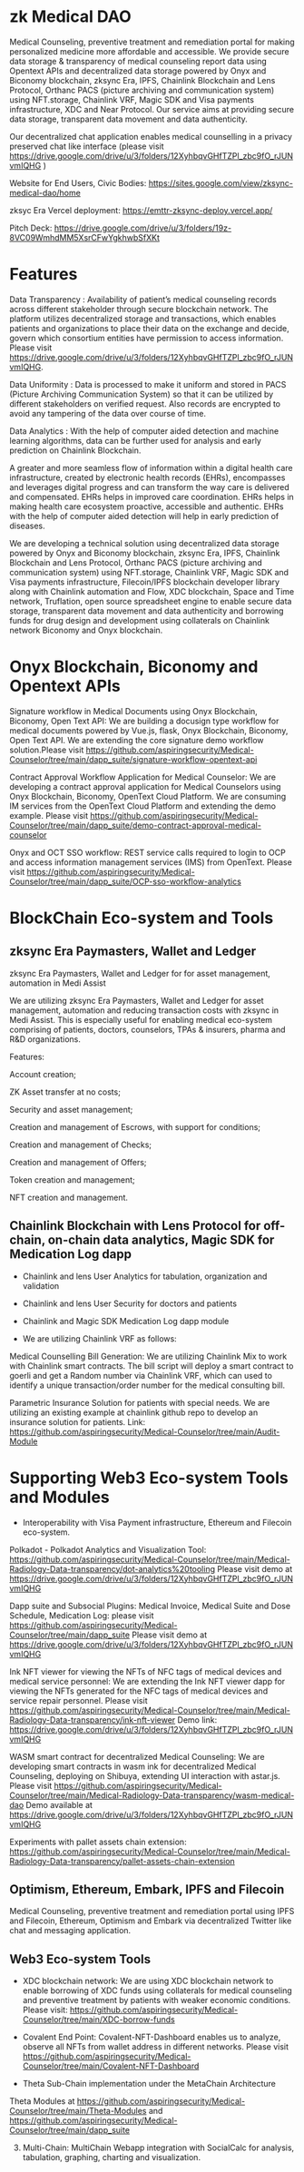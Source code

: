 # zk Medical DAO

Medical Counseling, preventive treatment and remediation portal for making personalized medicine more affordable and accessible. We provide secure data storage & transparency of medical counseling report data using Opentext APIs and decentralized data storage powered by Onyx and Biconomy blockchain, zksync Era, IPFS, Chainlink Blockchain and Lens Protocol, Orthanc PACS (picture archiving and communication system) using NFT.storage, Chainlink VRF, Magic SDK and Visa payments infrastructure, XDC and Near Protocol. Our service aims at providing secure data storage, transparent data movement and data authenticity.

Our decentralized chat application enables medical counselling in a privacy preserved chat like interface (please visit  https://drive.google.com/drive/u/3/folders/12XyhbqvGHfTZPl_zbc9fO_rJUNvmIQHG )

Website for End Users, Civic Bodies: https://sites.google.com/view/zksync-medical-dao/home

zksyc Era Vercel deployment: https://emttr-zksync-deploy.vercel.app/

Pitch Deck: https://drive.google.com/drive/u/3/folders/19z-8VC09WmhdMM5XsrCFwYgkhwbSfXKt


# Features

Data Transparency : Availability of patient’s medical counseling records across different stakeholder through secure blockchain network. The platform utilizes decentralized storage and transactions, which enables patients and organizations to place their data on the exchange and decide, govern which consortium entities have permission to access information. Please visit https://drive.google.com/drive/u/3/folders/12XyhbqvGHfTZPl_zbc9fO_rJUNvmIQHG.

Data Uniformity : Data is processed to make it uniform and stored in PACS (Picture Archiving Communication System) so that it can be utilized by different stakeholders on verified request. Also records are encrypted to avoid any tampering of the data over course of time.

Data Analytics : With the help of computer aided detection and machine learning algorithms, data can be further used for analysis and early prediction on Chainlink Blockchain.

A greater and more seamless flow of information within a digital health care infrastructure, created by electronic health records (EHRs), encompasses and leverages digital progress and can transform the way care is delivered and compensated. EHRs helps in improved care coordination. EHRs helps in making health care ecosystem proactive, accessible and authentic. EHRs with the help of computer aided detection will help in early prediction of diseases.

We are developing a technical solution using  decentralized data storage powered by Onyx and Biconomy blockchain, zksync Era, IPFS, Chainlink Blockchain and Lens Protocol, Orthanc PACS (picture archiving and communication system) using NFT.storage, Chainlink VRF, Magic SDK and Visa payments infrastructure, Filecoin/IPFS blockchain developer library along with Chainlink automation and Flow, XDC blockchain, Space and Time network, Truflation, open source spreadsheet engine to enable secure data storage, transparent data movement and data authenticity and borrowing funds for drug design and development using collaterals on Chainlink network Biconomy and Onyx blockchain.

# Onyx Blockchain, Biconomy and Opentext APIs

Signature workflow in Medical Documents using Onyx Blockchain, Biconomy, Open Text API: We are building a docusign type workflow for medical documents powered by Vue.js, flask, Onyx Blockchain, Biconomy, Open Text API. We are extending the core signature demo workflow solution.Please visit https://github.com/aspiringsecurity/Medical-Counselor/tree/main/dapp_suite/signature-workflow-opentext-api

Contract Approval Workflow Application for Medical Counselor: We are developing a contract approval application for Medical Counselors using Onyx Blockchain, Biconomy, OpenText Cloud Platform. We are consuming IM services from the OpenText Cloud Platform and extending the demo example. Please visit https://github.com/aspiringsecurity/Medical-Counselor/tree/main/dapp_suite/demo-contract-approval-medical-counselor

Onyx and OCT SSO workflow: REST service calls required to login to OCP and access information management services (IMS) from OpenText. Please visit https://github.com/aspiringsecurity/Medical-Counselor/tree/main/dapp_suite/OCP-sso-workflow-analytics 


# BlockChain Eco-system and Tools

## zksync Era Paymasters, Wallet and Ledger

zksync Era Paymasters, Wallet and Ledger for for asset management, automation in Medi Assist

We are utilizing zksync Era Paymasters, Wallet and Ledger for asset management, automation and reducing transaction costs with zksync in Medi Assist. This is especially useful for enabling medical eco-system comprising of patients, doctors, counselors, TPAs & insurers, pharma and R&D organizations.

Features:

Account creation;

ZK Asset transfer at no costs;

Security and asset management;

Creation and management of Escrows, with support for conditions;

Creation and management of Checks;

Creation and management of Offers;

Token creation and management;

NFT creation and management.


## Chainlink Blockchain with Lens Protocol for off-chain, on-chain data analytics, Magic SDK for Medication Log dapp

- Chainlink and lens User Analytics for tabulation, organization and validation

- Chainlink and lens User Security for doctors and patients

- Chainlink and Magic SDK Medication Log dapp module

- We are utilizing Chainlink VRF as follows:

Medical Counselling Bill Generation: We are utilizing Chainlink Mix to work with Chainlink smart contracts. The bill script will deploy a smart contract to goerli and get a Random number via Chainlink VRF, which can used to identify a unique transaction/order number for the medical consulting bill.

Parametric Insurance Solution for patients with special needs. We are utilizing an existing example at chainlink github repo to develop an insurance solution for patients. Link: https://github.com/aspiringsecurity/Medical-Counselor/tree/main/Audit-Module


# Supporting Web3 Eco-system Tools and Modules

- Interoperability with Visa Payment infrastructure, Ethereum and Filecoin eco-system.

Polkadot - Polkadot Analytics and Visualization Tool: https://github.com/aspiringsecurity/Medical-Counselor/tree/main/Medical-Radiology-Data-transparency/dot-analytics%20tooling
Please visit demo at https://drive.google.com/drive/u/3/folders/12XyhbqvGHfTZPl_zbc9fO_rJUNvmIQHG

Dapp suite and Subsocial Plugins: Medical Invoice, Medical Suite and Dose Schedule, Medication Log: please visit https://github.com/aspiringsecurity/Medical-Counselor/tree/main/dapp_suite
Please visit demo at https://drive.google.com/drive/u/3/folders/12XyhbqvGHfTZPl_zbc9fO_rJUNvmIQHG

Ink NFT viewer for viewing the NFTs of NFC tags of medical devices and medical service personnel: We are extending the Ink NFT viewer dapp for viewing the NFTs generated for the NFC tags of medical devices and service repair personnel. Please visit https://github.com/aspiringsecurity/Medical-Counselor/tree/main/Medical-Radiology-Data-transparency/ink-nft-viewer
Demo link: https://drive.google.com/drive/u/3/folders/12XyhbqvGHfTZPl_zbc9fO_rJUNvmIQHG

WASM smart contract for decentralized Medical Counseling: We are developing smart contracts in wasm ink for decentralized Medical Counseling, deploying on Shibuya, extending UI interaction with astar.js. Please visit https://github.com/aspiringsecurity/Medical-Counselor/tree/main/Medical-Radiology-Data-transparency/wasm-medical-dao
Demo available at https://drive.google.com/drive/u/3/folders/12XyhbqvGHfTZPl_zbc9fO_rJUNvmIQHG

Experiments with pallet assets chain extension: https://github.com/aspiringsecurity/Medical-Counselor/tree/main/Medical-Radiology-Data-transparency/pallet-assets-chain-extension


## Optimism, Ethereum, Embark, IPFS and Filecoin

Medical Counseling, preventive treatment and remediation portal using IPFS and Filecoin, Ethereum, Optimism and Embark via decentralized Twitter like chat and messaging application.

## Web3 Eco-system Tools

- XDC blockchain network: We are using XDC blockchain network to enable borrowing of XDC funds using collaterals for medical counseling and preventive treatment by patients with weaker economic conditions. Please visit: https://github.com/aspiringsecurity/Medical-Counselor/tree/main/XDC-borrow-funds

- Covalent End Point: Covalent-NFT-Dashboard enables us to analyze, observe all NFTs from wallet address in different networks. Please visit https://github.com/aspiringsecurity/Medical-Counselor/tree/main/Covalent-NFT-Dashboard

- Theta Sub-Chain implementation under the MetaChain Architecture

Theta Modules at https://github.com/aspiringsecurity/Medical-Counselor/tree/main/Theta-Modules and https://github.com/aspiringsecurity/Medical-Counselor/tree/main/dapp_suite

3. Multi-Chain: MultiChain Webapp integration with SocialCalc for analysis, tabulation, graphing, charting and visualization.









